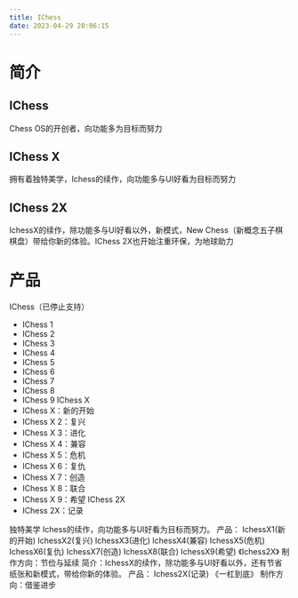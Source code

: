 ```yaml
---
title: IChess
date: 2023-04-29 20:06:15
---
```

# 简介
## IChess
Chess OS的开创者，向功能多为目标而努力
## IChess X
拥有着独特美学，Ichess的续作，向功能多与UI好看为目标而努力
## IChess 2X
IchessX的续作，除功能多与UI好看以外，新模式，New Chess（新概念五子棋棋盘）带给你新的体验。IChess 2X也开始注重环保，为地球助力
# 产品
IChess（已停止支持）
- IChess 1
- IChess 2
- IChess 3
- IChess 4
- IChess 5
- IChess 6
- IChess 7
- IChess 8
- IChess 9
IChess X
- IChess X：新的开始
- IChess X 2：复兴
- IChess X 3：进化
- IChess X 4：兼容
- IChess X 5：危机
- IChess X 6：复仇
- IChess X 7：创造
- IChess X 8：联合
- IChess X 9：希望
IChess 2X
- IChess 2X：记录

独特美学 
Ichess的续作，向功能多与UI好看为目标而努力。 产品： IchessX1(新的开始) IchessX2(复兴) IchessX3(进化) IchessX4(兼容) IchessX5(危机) IchessX6(复仇) IchessX7(创造) IchessX8(联合) IchessX9(希望) 《Ichess2X》 制作方向：节俭与延续 简介：IchessX的续作，除功能多与UI好看以外，还有节省纸张和新模式，带给你新的体验。 产品： Ichess2X(记录) 《一杠到底》 制作方向：借鉴进步 
